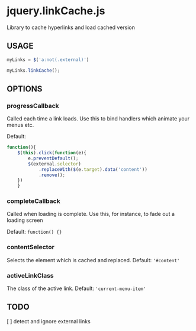 jquery.linkCache.js
===================

Library to cache hyperlinks and load cached version

## USAGE

```js
myLinks = $('a:not(.external)')

myLinks.linkCache();
```

## OPTIONS

### progressCallback

Called each time a link loads. Use this to bind handlers which animate your menus etc.

Default:

```js
function(){
	$(this).click(function(e){
		e.preventDefault();
		$(external.selector)
			.replaceWith($(e.target).data('content'))
			.remove();
	})
    }
```

### completeCallback

Called when loading is complete. Use this, for instance, to fade out a loading screen

Default: `function() {}`

### contentSelector

Selects the element which is cached and replaced. Default: `'#content'`

### activeLinkClass

The class of the active link. Default: `'current-menu-item'`


## TODO

[ ] detect and ignore external links
